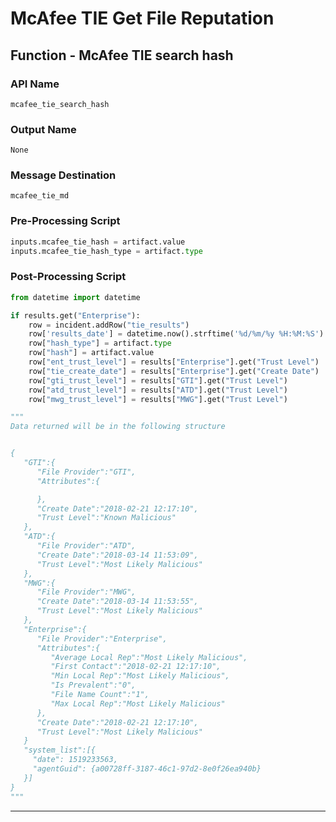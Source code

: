 <!--
    DO NOT MANUALLY EDIT THIS FILE
    THIS FILE IS AUTOMATICALLY GENERATED WITH resilient-sdk codegen
    Generated with resilient-sdk v51.0.5.0.1475
-->

# McAfee TIE Get File Reputation

## Function - McAfee TIE search hash

### API Name
`mcafee_tie_search_hash`

### Output Name
`None`

### Message Destination
`mcafee_tie_md`

### Pre-Processing Script
```python
inputs.mcafee_tie_hash = artifact.value
inputs.mcafee_tie_hash_type = artifact.type
```

### Post-Processing Script
```python
from datetime import datetime

if results.get("Enterprise"):
    row = incident.addRow("tie_results")
    row['results_date'] = datetime.now().strftime('%d/%m/%y %H:%M:%S')
    row["hash_type"] = artifact.type
    row["hash"] = artifact.value
    row["ent_trust_level"] = results["Enterprise"].get("Trust Level")
    row["tie_create_date"] = results["Enterprise"].get("Create Date")
    row["gti_trust_level"] = results["GTI"].get("Trust Level")
    row["atd_trust_level"] = results["ATD"].get("Trust Level")
    row["mwg_trust_level"] = results["MWG"].get("Trust Level")

"""
Data returned will be in the following structure


{  
   "GTI":{  
      "File Provider":"GTI",
      "Attributes":{  

      },
      "Create Date":"2018-02-21 12:17:10",
      "Trust Level":"Known Malicious"
   },
   "ATD":{  
      "File Provider":"ATD",
      "Create Date":"2018-03-14 11:53:09",
      "Trust Level":"Most Likely Malicious"
   },
   "MWG":{  
      "File Provider":"MWG",
      "Create Date":"2018-03-14 11:53:55",
      "Trust Level":"Most Likely Malicious"
   },
   "Enterprise":{  
      "File Provider":"Enterprise",
      "Attributes":{  
         "Average Local Rep":"Most Likely Malicious",
         "First Contact":"2018-02-21 12:17:10",
         "Min Local Rep":"Most Likely Malicious",
         "Is Prevalent":"0",
         "File Name Count":"1",
         "Max Local Rep":"Most Likely Malicious"
      },
      "Create Date":"2018-02-21 12:17:10",
      "Trust Level":"Most Likely Malicious"
   }
   "system_list":[{
     "date": 1519233563,
     "agentGuid": {a00728ff-3187-46c1-97d2-8e0f26ea940b}
   }]
}
"""
```

---

